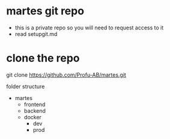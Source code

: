 # martes git repo
- this is a private repo so you will need to request access to it
- read setupgit.md 

# clone the repo
git clone https://github.com/Profu-AB/martes.git

folder structure

- martes
    - frontend
    - backend
    - docker
        - dev
        - prod
